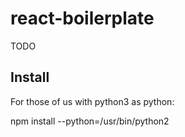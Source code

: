 # react-boilerplate
TODO

## Install
For those of us with python3 as python:

npm install --python=/usr/bin/python2

